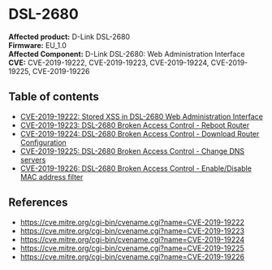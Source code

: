 # DSL-2680
**Affected product:** D-Link DSL-2680    
**Firmware:** EU_1.0     
**Affected Component:** D-Link DSL-2680: Web Administration Interface    
**CVE:** CVE-2019-19222, CVE-2019-19223, CVE-2019-19224, CVE-2019-19225, CVE-2019-19226    

## Table of contents
* [CVE-2019-19222: Stored XSS in DSL-2680 Web Administration Interface](CVE-2019-19222.md)    
* [CVE-2019-19223: DSL-2680 Broken Access Control - Reboot Router](CVE-2019-19223.md)
* [CVE-2019-19224: DSL-2680 Broken Access Control - Download Router Configuration](CVE-2019-19224.md)
* [CVE-2019-19225: DSL-2680 Broken Access Control - Change DNS servers](CVE-2019-19225.md)
* [CVE-2019-19226: DSL-2680 Broken Access Control - Enable/Disable MAC address filter](CVE-2019-19226.md)

## References
* https://cve.mitre.org/cgi-bin/cvename.cgi?name=CVE-2019-19222
* https://cve.mitre.org/cgi-bin/cvename.cgi?name=CVE-2019-19223
* https://cve.mitre.org/cgi-bin/cvename.cgi?name=CVE-2019-19224
* https://cve.mitre.org/cgi-bin/cvename.cgi?name=CVE-2019-19225
* https://cve.mitre.org/cgi-bin/cvename.cgi?name=CVE-2019-19226
